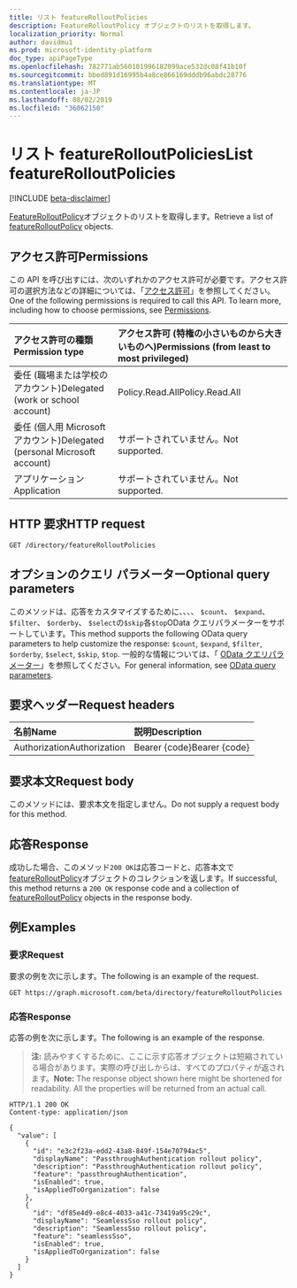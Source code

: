 ```yaml
---
title: リスト featureRolloutPolicies
description: FeatureRolloutPolicy オブジェクトのリストを取得します。
localization_priority: Normal
author: davidmu1
ms.prod: microsoft-identity-platform
doc_type: apiPageType
ms.openlocfilehash: 782771ab560101996182099ace532dc08f41b10f
ms.sourcegitcommit: bbed891d16995b4a8ce866169dddb96abdc28776
ms.translationtype: MT
ms.contentlocale: ja-JP
ms.lasthandoff: 08/02/2019
ms.locfileid: "36062150"
---
```

# <a name="list-featurerolloutpolicies"></a><span data-ttu-id="1f3f4-103">リスト featureRolloutPolicies</span><span class="sxs-lookup"><span data-stu-id="1f3f4-103">List featureRolloutPolicies</span></span>

[!INCLUDE [beta-disclaimer](../../includes/beta-disclaimer.md)]

<span data-ttu-id="1f3f4-104">[FeatureRolloutPolicy](../resources/featurerolloutpolicy.md)オブジェクトのリストを取得します。</span><span class="sxs-lookup"><span data-stu-id="1f3f4-104">Retrieve a list of [featureRolloutPolicy](../resources/featurerolloutpolicy.md) objects.</span></span>

## <a name="permissions"></a><span data-ttu-id="1f3f4-105">アクセス許可</span><span class="sxs-lookup"><span data-stu-id="1f3f4-105">Permissions</span></span>

<span data-ttu-id="1f3f4-p101">この API を呼び出すには、次のいずれかのアクセス許可が必要です。アクセス許可の選択方法などの詳細については、「[アクセス許可](/graph/permissions-reference)」を参照してください。</span><span class="sxs-lookup"><span data-stu-id="1f3f4-p101">One of the following permissions is required to call this API. To learn more, including how to choose permissions, see [Permissions](/graph/permissions-reference).</span></span>

| <span data-ttu-id="1f3f4-108">アクセス許可の種類</span><span class="sxs-lookup"><span data-stu-id="1f3f4-108">Permission type</span></span>                        | <span data-ttu-id="1f3f4-109">アクセス許可 (特権の小さいものから大きいものへ)</span><span class="sxs-lookup"><span data-stu-id="1f3f4-109">Permissions (from least to most privileged)</span></span> |
|:---------------------------------------|:--------------------------------------------|
| <span data-ttu-id="1f3f4-110">委任 (職場または学校のアカウント)</span><span class="sxs-lookup"><span data-stu-id="1f3f4-110">Delegated (work or school account)</span></span>     | <span data-ttu-id="1f3f4-111">Policy.Read.All</span><span class="sxs-lookup"><span data-stu-id="1f3f4-111">Policy.Read.All</span></span> |
| <span data-ttu-id="1f3f4-112">委任 (個人用 Microsoft アカウント)</span><span class="sxs-lookup"><span data-stu-id="1f3f4-112">Delegated (personal Microsoft account)</span></span> | <span data-ttu-id="1f3f4-113">サポートされていません。</span><span class="sxs-lookup"><span data-stu-id="1f3f4-113">Not supported.</span></span> |
| <span data-ttu-id="1f3f4-114">アプリケーション</span><span class="sxs-lookup"><span data-stu-id="1f3f4-114">Application</span></span>                            | <span data-ttu-id="1f3f4-115">サポートされていません。</span><span class="sxs-lookup"><span data-stu-id="1f3f4-115">Not supported.</span></span> |

## <a name="http-request"></a><span data-ttu-id="1f3f4-116">HTTP 要求</span><span class="sxs-lookup"><span data-stu-id="1f3f4-116">HTTP request</span></span>

<!-- { "blockType": "ignored" } -->

```http
GET /directory/featureRolloutPolicies
```

## <a name="optional-query-parameters"></a><span data-ttu-id="1f3f4-117">オプションのクエリ パラメーター</span><span class="sxs-lookup"><span data-stu-id="1f3f4-117">Optional query parameters</span></span>

<span data-ttu-id="1f3f4-118">このメソッドは、応答をカスタマイズするために、、、、 `$count`、 `$expand`、 `$filter`、 `$orderby`、 `$select`の`$skip`各`$top`OData クエリパラメーターをサポートしています。</span><span class="sxs-lookup"><span data-stu-id="1f3f4-118">This method supports the following OData query parameters to help customize the response: `$count`, `$expand`, `$filter`, `$orderby`, `$select`, `$skip`, `$top`.</span></span> <span data-ttu-id="1f3f4-119">一般的な情報については、「 [OData クエリパラメーター](/graph/query-parameters)」を参照してください。</span><span class="sxs-lookup"><span data-stu-id="1f3f4-119">For general information, see [OData query parameters](/graph/query-parameters).</span></span>

## <a name="request-headers"></a><span data-ttu-id="1f3f4-120">要求ヘッダー</span><span class="sxs-lookup"><span data-stu-id="1f3f4-120">Request headers</span></span>

| <span data-ttu-id="1f3f4-121">名前</span><span class="sxs-lookup"><span data-stu-id="1f3f4-121">Name</span></span>      |<span data-ttu-id="1f3f4-122">説明</span><span class="sxs-lookup"><span data-stu-id="1f3f4-122">Description</span></span>|
|:----------|:----------|
| <span data-ttu-id="1f3f4-123">Authorization</span><span class="sxs-lookup"><span data-stu-id="1f3f4-123">Authorization</span></span> | <span data-ttu-id="1f3f4-124">Bearer {code}</span><span class="sxs-lookup"><span data-stu-id="1f3f4-124">Bearer {code}</span></span> |

## <a name="request-body"></a><span data-ttu-id="1f3f4-125">要求本文</span><span class="sxs-lookup"><span data-stu-id="1f3f4-125">Request body</span></span>

<span data-ttu-id="1f3f4-126">このメソッドには、要求本文を指定しません。</span><span class="sxs-lookup"><span data-stu-id="1f3f4-126">Do not supply a request body for this method.</span></span>

## <a name="response"></a><span data-ttu-id="1f3f4-127">応答</span><span class="sxs-lookup"><span data-stu-id="1f3f4-127">Response</span></span>

<span data-ttu-id="1f3f4-128">成功した場合、このメソッド`200 OK`は応答コードと、応答本文で[featureRolloutPolicy](../resources/featurerolloutpolicy.md)オブジェクトのコレクションを返します。</span><span class="sxs-lookup"><span data-stu-id="1f3f4-128">If successful, this method returns a `200 OK` response code and a collection of [featureRolloutPolicy](../resources/featurerolloutpolicy.md) objects in the response body.</span></span>

## <a name="examples"></a><span data-ttu-id="1f3f4-129">例</span><span class="sxs-lookup"><span data-stu-id="1f3f4-129">Examples</span></span>

### <a name="request"></a><span data-ttu-id="1f3f4-130">要求</span><span class="sxs-lookup"><span data-stu-id="1f3f4-130">Request</span></span>

<span data-ttu-id="1f3f4-131">要求の例を次に示します。</span><span class="sxs-lookup"><span data-stu-id="1f3f4-131">The following is an example of the request.</span></span>
<!-- {
  "blockType": "request",
  "name": "get_featurerolloutpolicies"
}-->

```http
GET https://graph.microsoft.com/beta/directory/featureRolloutPolicies
```

### <a name="response"></a><span data-ttu-id="1f3f4-132">応答</span><span class="sxs-lookup"><span data-stu-id="1f3f4-132">Response</span></span>

<span data-ttu-id="1f3f4-133">応答の例を次に示します。</span><span class="sxs-lookup"><span data-stu-id="1f3f4-133">The following is an example of the response.</span></span>

> <span data-ttu-id="1f3f4-p103">**注:** 読みやすくするために、ここに示す応答オブジェクトは短縮されている場合があります。実際の呼び出しからは、すべてのプロパティが返されます。</span><span class="sxs-lookup"><span data-stu-id="1f3f4-p103">**Note:** The response object shown here might be shortened for readability. All the properties will be returned from an actual call.</span></span>

<!-- {
  "blockType": "response",
  "truncated": true,
  "@odata.type": "microsoft.graph.featureRolloutPolicy",
  "isCollection": true
} -->

```http
HTTP/1.1 200 OK
Content-type: application/json

{
  "value": [
    {
      "id": "e3c2f23a-edd2-43a8-849f-154e70794ac5",
      "displayName": "PassthroughAuthentication rollout policy",
      "description": "PassthroughAuthentication rollout policy",
      "feature": "passthroughAuthentication",
      "isEnabled": true,
      "isAppliedToOrganization": false
    },
    {
      "id": "df85e4d9-e8c4-4033-a41c-73419a95c29c",
      "displayName": "SeamlessSso rollout policy",
      "description": "SeamlessSso rollout policy",
      "feature": "seamlessSso",
      "isEnabled": true,
      "isAppliedToOrganization": false
    }
  ]
}
```

<!-- uuid: 16cd6b66-4b1a-43a1-adaf-3a886856ed98
2019-02-04 14:57:30 UTC -->
<!-- {
  "type": "#page.annotation",
  "description": "List featureRolloutPolicies",
  "keywords": "",
  "section": "documentation",
  "tocPath": ""
}-->
